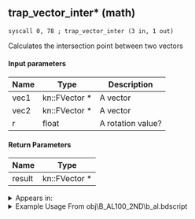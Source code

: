 ## trap_vector_inter* (math)

`syscall 0, 78 ; trap_vector_inter (3 in, 1 out)`

Calculates the intersection point between two vectors

#### Input parameters
| Name | Type | Description
|------|------|------------
| vec1   | kn::FVector *   | A vector
| vec2   | kn::FVector *   | A vector
| r   | float   | A rotation value?


#### Return Parameters
| Name | Type
|------|-----
| result   | kn::FVector *   


<details>
	<summary>Appears in:</summary>
| filename | Entity (obj)
|----------|-------------
| obj\B_AL100_2ND\b_al.bdscript       | ((M) Blizzard Lord)          
| obj\B_AL100_ICE\b_al.bdscript       | ((B) Blizzard Lord)          
| obj\B_AL110\b_al.bdscript       | ((B) Volcanic Lord’s lava pool)          
| obj\B_LK110\b_lk.bdscript       | ((B) Scar)          
| obj\G_EX220\g_ex.bdscript       | ()          
| obj\G_EX220_G\g_ex.bdscript       | ()          
| obj\G_EX220_R\g_ex.bdscript       | ()          
| obj\G_EX240\g_ex.bdscript       | ()          
| obj\G_EX240_G\g_ex.bdscript       | ()          
| obj\G_EX240_R\g_ex.bdscript       | ()          
| obj\G_EX250_0\g_ex.bdscript       | ()          
| obj\G_EX250_0_G\g_ex.bdscript       | ()          
| obj\G_EX250_0_R\g_ex.bdscript       | ()          
| obj\G_EX250_1\g_ex.bdscript       | ()          
| obj\G_EX250_1_G\g_ex.bdscript       | ()          
| obj\G_EX250_1_R\g_ex.bdscript       | ()          
| obj\G_EX260\g_ex.bdscript       | ()          
| obj\G_EX260_G\g_ex.bdscript       | ()          
| obj\G_EX260_R\g_ex.bdscript       | ()          
| obj\G_EX270\g_ex.bdscript       | ()          
| obj\G_EX270_G\g_ex.bdscript       | ()          
| obj\G_EX270_R\g_ex.bdscript       | ()          
| obj\G_EX900_COMBAT\g_ex.bdscript       | ()          
| obj\G_EX900_COMBAT_HARD\g_ex.bdscript       | ()          
| obj\G_EX900_FINAL\g_ex.bdscript       | ()          
| obj\G_EX900_FLIGHT\g_ex.bdscript       | ()          
| obj\G_EX900_FLIGHT_HARD\g_ex.bdscript       | ()          
| obj\M_EX890\m_ex.bdscript       | ((M) Dragoon)          
| obj\P_EX100_KH1F\limi.bdscript       | ((P) Sora (Limit))          
| obj\P_EX100_NM_KH1F\limi.bdscript       | ((P) Sora (NM) (Limit))          
| obj\P_EX100_TR_KH1F\limi.bdscript       | ((P) Sora (TR) (Limit))          
| obj\P_EX100_WI_KH1F\limi.bdscript       | ((P) Sora (WI) (Limit))          
| obj\P_EX100_XM_KH1F\limi.bdscript       | ((P) Sora (XM) (Limit))          

</details>

<details>
	<summary>Example Usage From obj\B_AL100_2ND\b_al.bdscript</summary>
```
L2480:
 dup 
 pushFromFSp 60
 sub 
 info 
 jnz L2640
 pushFromPSpVal 160
 pushFromFSp 60
 pushImm 4
 mul 
 add 
 fetchValue 0
 jz L2630
 pushImm 0
 popToSp 64
 pushFromPSp 4
 pushFromFSp 60
 pushImm 4
 mul 
 add 
 fetchValue 0
 jz L2628
 pushFromPSp 28
 pushFromFSp 60
 pushImm 4
 mul 
 add 
 fetchValue 0
 popToSp 96
 pushFromFSp 96
 pushImmf 0.04
 syscall 0, 3 ; trap_frametime (0 in, 1 out)
 mulf 
 addf 
 popToSp 96
 pushFromPSp 28
 pushFromFSp 60
 pushImm 4
 mul 
 add 
 pushFromFSp 96
 memcpy 0
 pushFromPSpVal 64
 pushFromFSp 60
 pushImm 16
 mul 
 add 
 syscall 1, 147 ; trap_obj_pos (1 in, 1 out)
 memcpyToSp 16, 112
 pushFromPSp 112
 memcpyToSp 16, 80
 pushFromPSp 80
 gosub 28, L149
 memcpyToSp 16, 112
 pushFromPSp 112
 gosub 36, L667
 memcpyToSp 16, 128
 pushFromPSp 128
 pushFromFSp 96
 syscall 0, 78 ; trap_vector_inter (3 in, 1 out)
 memcpyToSp 16, 144
 pushFromPSp 144
 memcpyToSp 16, 80
 pushFromFSp 0
 pushFromFSp 60
 pushFromPSp 80
 gosub 28, L2232
 pushImmf 1
 pushFromFSp 96
 subf 
 infoezf 
 jz L2626
 pushFromFSp 0
 pushFromFSp 60
 gosub 28, L2657
 jmp L2626
```
</details>

